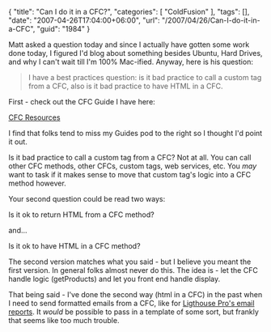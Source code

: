 {
	"title": "Can I do it in a CFC?",
	"categories": [
		"ColdFusion"
	],
	"tags": [],
	"date": "2007-04-26T17:04:00+06:00",
	"url": "/2007/04/26/Can-I-do-it-in-a-CFC",
	"guid": "1984"
}

Matt asked a question today and since I actually have gotten some work done today, I figured I'd blog about something besides Ubuntu, Hard Drives, and why I can't wait till I'm 100% Mac-ified. Anyway, here is his question:

<blockquote>
I have a best practices question: is it bad practice to call a custom tag from a CFC, also is it bad practice to have HTML in a CFC.
</blockquote>

First - check out the CFC Guide I have here: 

<a href="http://www.raymondcamden.com/page.cfm/CFC-Resources">CFC Resources</a>

I find that folks tend to miss my Guides pod to the right so I thought I'd point it out. 

Is it bad practice to call a custom tag from a CFC? Not at all. You can call other CFC methods, other CFCs, custom tags, web services, etc. You <i>may</i> want to task if it makes sense to move that custom tag's logic into a CFC method however. 

Your second question could be read two ways: 

Is it ok to return HTML from a CFC method?

and...

Is it ok to have HTML in a CFC method?

The second version matches what you said - but I believe you meant the first version. In general folks almost never do this. The idea is - let the CFC handle logic (getProducts) and let you front end handle display. 

That being said - I've done the second way (html in a CFC) in the past when I need to send formatted emails from a CFC, like for <a href="http://lighthousepro.riaforge.org">Ligthouse Pro's email reports</a>. It <i>would</i> be possible to pass in a template of some sort, but frankly that seems like too much trouble.